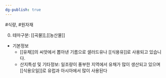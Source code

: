 ```yaml
---
dg-publish: true
---
```

#식량, #원자재

0. 테마구분: [[곡물]],[[농산물]]


- 기본정보
	- [[유채]]의 씨앗에서 뽑아낸 기름으로 샐러드유나 [[식용유]]로 사용되고 있습니다.
	- 산지특성 및 기타정보: 일조량이 풍부한 지역에서 유채가 많이 생산되고 있으며 [[식용오일]]로 유럽과 아시아에서 많이 사용된다
